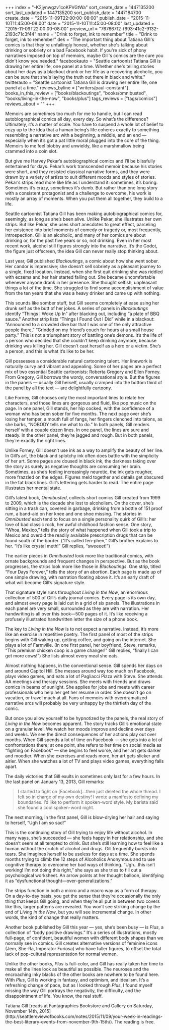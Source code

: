 +++
index = "-K2jynwgzv1coKPVGtWa"
sort_create_date = 1447135200
sort_last_updated = 1447135200
sort_publish_date = 1447184700
create_date = "2015-11-09T22:00:00-08:00"
publish_date = "2015-11-10T11:45:00-08:00"
date = "2015-11-10T11:45:00-08:00"
last_updated = "2015-11-09T22:00:00-08:00"
preview_url = "767667f2-f693-41c2-9132-2193c71c3f44"
name = "Drink to forget, ink to remember"
title = "Drink to forget, ink to remember"
dek = "The important thing about Tatiana Gill's comics is that they're unfailingly honest, whether she's talking about drinking or sobriety or a bad Facebook habit. If you're sick of phony narratives imposed on top of memoirs, maybe Gill's comics are the cure you didn't know you needed."
facebookauto = "Seattle cartoonist Tatiana Gill is drawing her entire life, one panel at a time. Whether she's telling stories about her days as a blackout drunk or her life as a recovering alcoholic, you can be sure that she's laying the truth out there in black and white."
twitterauto = "Seattle cartoonist Tatiana Gill is drawing her entire life, one panel at a time."
reviews_byline = ["writers/paul-constant"]
books_in_this_review = ["books/blackoutings", "books/omnibusted", "books/living-in-the-now", "books/plus"]
tags_reviews = ["tags/comics"]
reviews_about = ""
+++

Memoirs are sometimes too much for me to handle, but I can read autobiographical comics all day, every day. So what’s the difference? Ultimately, it’s a matter of scale. You have to suspend a whole lot of belief to cozy up to the idea that a human being’s life coheres exactly to something resembling a narrative arc with a beginning, a middle, and an end — especially when it’s got a pat little moral plugged into the core of the thing. Memoirs to me feel blobby and unwieldy, like a marshmallow being crammed into a coin slot.

But give me Harvey Pekar’s autobiographical comics and I’ll be blissfully entertained for days. Pekar’s work transcended memoir because his stories were short, and they resisted classical narrative forms, and they were drawn by a variety of artists to suit different moods and styles of stories. Pekar’s strips read more like life as I understand it: sometimes, it’s boring. Sometimes it’s crazy, sometimes it’s dumb. But rather than one long story with a consistent protagonist and a challenge to overcome, his work is mostly an array of moments. When you put them all together, they build to a life.

Seattle cartoonist Tatiana Gill has been making autobiographical comics for, seemingly, as long as she’s been alive. Unlike Pekar, she illustrates her own strips. But like Pekar, she uses short anecdotes to great effect, parceling her existence into brief moments of comedy or tragedy or, most frequently, introspection. Gill is an alcoholic, and many of her comics are about drinking or, for the past five years or so, not drinking. Even in her most recent work, alcohol still figures strongly into the narrative. It’s the Godot, the figure just offscreen, the idea Gill can never really stop thinking about.

<div class="break"></div>

Last year, Gill published *Blackoutings*, a comic about how she went sober. Her candor is impressive; she doesn’t sell sobriety as a pleasant journey to a single, fixed location. Instead, when she first quit drinking she was riddled with eczema and her hair started falling out. She became uncomfortable whenever anyone drank in her presence. She thought selfish, unpleasant things a lot of the time. She struggled to find some accomplishment of value from the ten years that she was a heavy drinker and came up with nothing.

This sounds like somber stuff, but Gill seems completely at ease using her drunk self as the butt of her jokes. A series of panels in *Blackoutings* identify “Things I Woke Up In” after blacking out, including “a plate of BBQ sauce.” Another strip lists “Things I Found Out I Did” while in a blackout: “Announced to a crowded dive bar that I was one of the only attractive people there,” “Grinded on my friend’s couch for hours at a small house party.” This is not a triumphant story of battling one’s demons. It’s the life of a person who decided that she couldn’t keep drinking anymore, because drinking was killing her. Gill doesn’t cast herself as a hero or a victim. She’s a person, and this is what it’s like to be her.

Gill possesses a considerable natural cartooning talent. Her linework is naturally curvy and vibrant and appealing. Some of her pages are a perfect mix of two essential Seattle cartoonists: Roberta Gregory and Ellen Forney. From Gregory, Gill borrows the wordy, conversational style. But the figures in the panels — usually Gill herself, usually cramped into the bottom third of the panel by all the text — are delightfully cartoony. 

Like Forney, Gill chooses only the most important lines to relate her characters, and those lines are gorgeous and fluid, like pop music on the page. In one panel, Gill stands, her hip cocked, with the confidence of a woman who has been sober for five months. The next page over she’s losing her temper, a mouth full of fangs, her fingers clenched into talons, as she barks, “NOBODY tells me what to do.” In both panels, Gill renders herself with a couple dozen lines. In one panel, the lines are sure and steady. In the other panel, they’re jagged and rough. But in both panels, they’re exactly the right lines.

Unlike Forney, Gill doesn’t use ink as a way to amplify the beauty of her line. In Gill’s art, the black and splotchy ink often does battle with the simplicity of her art. Some pages are doused in black ink, the darkness taking over the story as surely as negative thoughts are consuming her brain. Sometimes, as she’s feeling increasingly neurotic, the ink gets rougher, more frazzled on the edges. Figures meld together and details get obscured in the fat black lines. Gill’s lettering gets harder to read. The entire page illustrates her mental state.

Gill’s latest book, *Omnibusted*, collects short comics Gill created from 1999 to 2009, which is the decade she lost to alcoholism. On the cover, she’s sitting in a trash can, covered in garbage, drinking from a bottle of 151 proof rum, a band-aid on her knee and one shoe missing. The stories in *Omnibusted* each tend to focus on a single personality quirk of Gill’s: her love of bad classic rock, her awful childhood fashion sense. One story, “Whoa, Mexico,” tells the story of what happened when Gill took a trip to Mexico and overdid the readily available prescription drugs that can be found south of the border. (“It’s called fen-phen,” Gill’s brother explains to her. “It’s like crystal meth!” Gill replies, “sweeeet!”) 

The earlier pieces in *Omnibusted* look more like traditional comics, with ornate backgrounds and frequent changes in perspective. But as the book progresses, the strips look more like those in *Blackoutings*. One strip, titled “Four Days Forever,” tells the story of an abortion. Each page is made up of one simple drawing, with narration floating above it. It’s an early draft of what will become Gill’s signature style.

<div class="break"></div>

That signature style runs throughout *Living in the Now*, an enormous collection of 500 of Gill’s daily journal comics. Every page is its own day, and almost every page is laid out in a grid of six panels. The illustrations in each panel are very small, surrounded as they are with narration. Her handwriting is all over this book—500 pages of it. It’s like receiving a profusely illustrated handwritten letter the size of a phone book.

The key to *Living in the Now* is to not expect a narrative. Instead, it’s more like an exercise in repetitive poetry. The first panel of most of the strips begins with Gill waking up, getting coffee, and going on the internet. She plays a lot of Farmville. (In one first panel, her boyfriend, Steve, remarks, “This premium chicken coop is a game changer!” Gill replies, “finally I can get more cows!”) She lists almost every meal she eats.

Almost nothing happens, in the conventional sense. Gill spends her days on and around Capitol Hill. She messes around way too much on Facebook, plays video games, and eats a lot of Pagliacci Pizza with Steve. She attends AA meetings and therapy sessions. She meets with friends and draws comics in beams of sunlight. She applies for jobs and meets with career professionals who help her get her resume in order. She doesn’t go on vacation, or travel much at all. Fans of memoirs with overdramatized narrative arcs will probably be very unhappy by the thirtieth day of the comic.

But once you allow yourself to be hypnotized by the panels, the real story of *Living in the Now* becomes apparent. The story tracks Gill’s emotional state on a granular level. We watch her moods improve and decline over days and weeks. We see the direct consequences of her actions play out over months. When Gill spends a lot of time on Facebook — she gets into a lot of confrontations there; at one point, she refers to her time on social media as “fighting on Facebook” — she begins to feel worse, and her art gets darker and moodier. When she exercises and reads more, her art gets slicker and airier. When she watches a lot of TV and plays video games, everything falls apart.

The daily victories that Gill exults in sometimes only last for a few hours. In the last panel on January 13, 2013, Gill remarks:

<blockquote>I started to fight on [Facebook]…then just deleted the whole thread. I felt so in charge of my own destiny! I wrote a manifesto defining my boundaries. I’d like to perform it spoken-word style. My barista said she found a cool spoken-word night.</blockquote>

The next morning, in the first panel, Gill is blow-drying her hair and saying to herself, “Ugh I am so sad!” 

This is the continuing story of Gill trying to enjoy life without alcohol. In many ways, she’s succeeded — she feels happy in her relationship, and she doesn’t seem at all tempted to drink. But she’s still learning how to feel like a human without the crutch of alcohol and drugs. Gill frequently bursts into tears. She imagines herself to be useless for days at a time. She spends months trying to climb the 12 steps of Alcoholics Anonymous and to use cognitive therapy to overcome her bad ways of thinking. “Ugh…this isn’t working! I’m not doing this right,” she says as she tries to fill out a psychological worksheet. An arrow points at her thought balloon, identifying it as “dysfunctional thought—over-generalizations.” 

The strips function in both a micro and a macro way as a form of therapy. On a day-to-day basis, you get the sense that they’re occasionally the only thing that keeps Gill going, and when they’re all put in between two covers like this, larger patterns are revealed. You won’t see striking change by the end of *Living in the Now*, but you will see incremental change. In other words, the kind of change that really matters.

<div class="break"></div>

Another book published by Gill this year — yes, she’s been busy — is *Plus*, a collection of “body positive drawings.” It’s a series of illustrations, mostly full-page, of confident, beautiful women with different body shapes than we normally see in comics. Gill creates alternative versions of feminine icons (Jem, She-Ra, Imperator Furiosa) who have fuller figures, to offset the total lack of pop-cultural representation for normal women. 

Unlike the other books, *Plus* is full-color, and Gill has really taken her time to make all the lines look as beautiful as possible. The neuroses and the encroaching inky blacks of the other books are nowhere to be found here. With *Plus*, Gill is working in fantasy, and optimism, and idealism. It’s a refreshing change of pace, but as I looked through *Plus*, I found myself missing the way Gill portrays the negativity, the difficulty, and the disappointment of life. You know, the real stuff. 

<p class="footer">Tatiana Gill [reads at Fantagraphics Bookstore and Gallery on Saturday, November 14th, 2015](http://seattlereviewofbooks.com/notes/2015/11/09/your-week-in-readings-the-best-literary-events-from-november-9th-15th/). The reading is free.</p>
